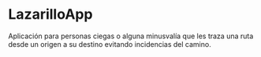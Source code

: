 # LazarilloApp
Aplicación para personas ciegas o alguna minusvalía que les traza una ruta desde un origen a su destino evitando incidencias del camino.
